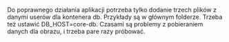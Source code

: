Do poprawnego działania aplikacji potrzeba tylko dodanie trzech plików z danymi userów dla kontenera db. Przykłady są w głównym folderze. Trzeba też ustawić DB_HOST=core-db. Czasami są problemy z pobieraniem danych dla obrazu, i trzeba pare razy próbować.
